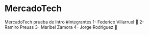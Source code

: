 # MercadoTech
MercadoTech prueba de Intro
#Integrantes
1- Federico Villarruel :partying_face:
2- Ramiro Preuss
3- Maribel Zamora
4- Jorge Rodriguez :japanese_goblin:
